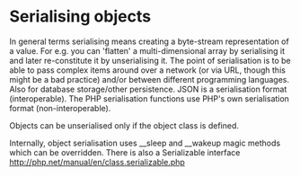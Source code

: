 # Serialising objects

In general terms serialising means creating a byte-stream representation of a value. For e.g. you can 'flatten' a multi-dimensional array by serialising it and later re-constitute it by unserialising it. The point of serialisation is to be able to pass complex items around over a network (or via URL, though this might be a bad practice) and/or between different programming languages. Also for database storage/other persistence. JSON is a serialisation format (interoperable). The PHP serialisation functions use PHP's own serialisation format (non-interoperable).

Objects can be unserialised only if the object class is defined.

Internally, object serialisation uses \_\_sleep and \_\_wakeup magic methods which can be overridden. There is also a Serializable interface http://php.net/manual/en/class.serializable.php



